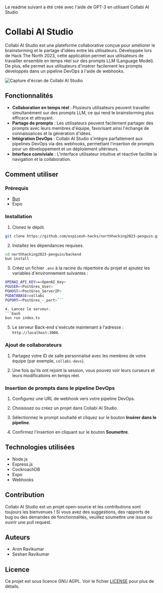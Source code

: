 Le readme suivant a été créé avec l'aide de GPT-3 en utilisant Collabi AI Studio
# Collabi AI Studio

Collabi AI Studio est une plateforme collaborative conçue pour améliorer le brainstorming et le partage d'idées entre les utilisateurs. Développée lors de Hack The North 2023, cette application permet aux utilisateurs de travailler ensemble en temps réel sur des prompts LLM (Language Model). De plus, elle permet aux utilisateurs d'insérer facilement les prompts développés dans un pipeline DevOps à l'aide de webhooks.
                                                                                                                        
![Capture d'écran de Collabi AI Studio](screenshot.png)
## Fonctionnalités
- **Collaboration en temps réel** : Plusieurs utilisateurs peuvent travailler simultanément sur des prompts LLM, ce qui rend le brainstorming plus efficace et attrayant.
- **Partage de prompts** : Les utilisateurs peuvent facilement partager des prompts avec leurs membres d'équipe, favorisant ainsi l'échange de connaissances et la génération d'idées.
- **Intégration DevOps** : Collabi AI Studio s'intègre parfaitement aux pipelines DevOps via des webhooks, permettant l'insertion de prompts pour un développement et un déploiement ultérieurs.
- **Interface conviviale** : L'interface utilisateur intuitive et réactive facilite la navigation et la collaboration.
                                                                                                                        
## Comment utiliser

### Prérequis
- [Bun](https://bun.sh)
- Expo
### Installation
1. Clonez le dépôt.
```bash
git clone https://github.com/espisesh-hacks/northhacking2023-penguin.git
```
2. Installez les dépendances requises.
```bash
cd northhacking2023-penguin/backend
bun install
```

3. Créez un fichier `.env` à la racine du répertoire du projet et ajoutez les variables d'environnement suivantes :
```bash
OPENAI_API_KEY==<OpenAI_Key>
PGUSER=<PostGres_User>
PGHOST=<PostGres_ServerIP>
PGDATABASE=collabi
PGPORT=<PostGres_-_port>```

4. Lancez le serveur.
```bash
bun run index.ts
```

5. Le serveur Back-end s'exécute maintenant à l'adresse : `http://localhost:3000`.

### Ajout de collaborateurs

1. Partagez votre ID de salle personnalisé avec les membres de votre équipe (par exemple, `collabi-devs`).

2. Une fois qu'ils ont rejoint la session, vous pouvez voir leurs curseurs et leurs modifications en temps réel.

### Insertion de prompts dans le pipeline DevOps
1. Configurez une URL de webhook vers votre pipeline DevOps.

2. Choisissez ou créez un projet dans Collabi AI Studio.

3. Sélectionnez le prompt souhaité et cliquez sur le bouton **Insérer dans le pipeline**.

4. Confirmez l'insertion en cliquant sur le bouton **Soumettre**.

## Technologies utilisées

- Node.js
- Express.js
- CockroachDB
- Expo
- Webhooks

## Contribution

Collabi AI Studio est un projet open-source et les contributions sont toujours les bienvenues ! Si vous avez des suggestions, des rapports de bug ou des demandes de fonctionnalités, veuillez soumettre une issue ou ouvrir une pull request.

## Auteurs

- Aron Ravikumar
- Seshan Ravikumar

## Licence

Ce projet est sous licence GNU AGPL. Voir le fichier [LICENSE](LICENSE) pour plus de détails.